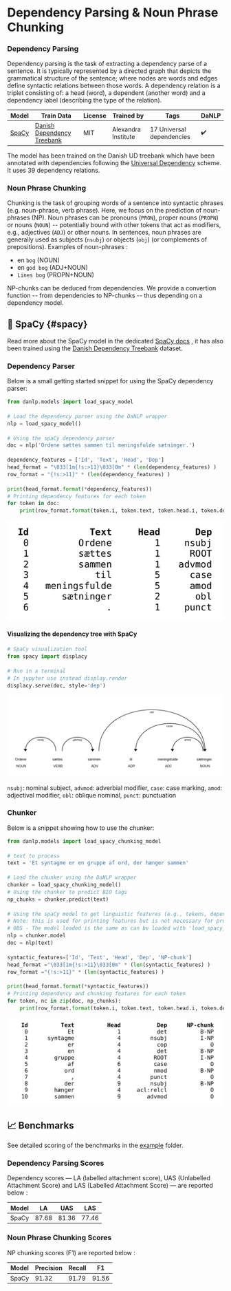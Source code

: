 Dependency Parsing & Noun Phrase Chunking
=========================================

### Dependency Parsing

Dependency parsing is the task of extracting a dependency parse of a sentence. 
It is typically represented by a directed graph that depicts the grammatical structure of the sentence; where nodes are words and edges define syntactic relations between those words. 
A dependency relation is a triplet consisting of: a head (word), a dependent (another word) and a dependency label (describing the type of the relation).


| Model           | Train Data                                        | License | Trained by          | Tags                       | DaNLP |
|-----------------|---------------------------------------------------|---------|---------------------|----------------------------|-------|
| [SpaCy](#spacy) | [Danish Dependency Treebank](../datasets.md#dane) | MIT     | Alexandra Institute | 17  Universal dependencies | ✔️     |


The model has been trained on the Danish UD treebank which have been annotated with dependencies following the [Universal Dependency](https://universaldependencies.org/u/dep/index.html) scheme.
It uses 39 dependency relations.

### Noun Phrase Chunking

Chunking is the task of grouping words of a sentence into syntactic phrases (e.g. noun-phrase, verb phrase). 
Here, we focus on the prediction of noun-phrases (NP). Noun phrases can be pronouns (`PRON`), proper nouns (`PROPN`) or nouns (`NOUN`)  -- potentially bound with other tokens that act as modifiers, e.g., adjectives (`ADJ`) or other nouns. 
In sentences, noun phrases are generally used as subjects (`nsubj`) or objects (`obj`) (or complements of prepositions).
Examples of noun-phrases :
 * en `bog` (NOUN)
 * en `god bog` (ADJ+NOUN)
 * `Lines bog` (PROPN+NOUN)

NP-chunks can be deduced from dependencies. 
We provide a convertion function -- from dependencies to NP-chunks -- thus depending on a dependency model.



## 🔧 SpaCy {#spacy}

Read more about the SpaCy model in the dedicated [SpaCy docs](../frameworks/spacy.md) , it has also been trained using the [Danish Dependency Treebank](../datasets.md#dane) dataset. 

### Dependency Parser

Below is a small getting started snippet for using the SpaCy dependency parser:

```python
from danlp.models import load_spacy_model

# Load the dependency parser using the DaNLP wrapper
nlp = load_spacy_model()

# Using the spaCy dependency parser
doc = nlp('Ordene sættes sammen til meningsfulde sætninger.')

dependency_features = ['Id', 'Text', 'Head', 'Dep']
head_format = "\033[1m{!s:>11}\033[0m" * (len(dependency_features) )
row_format = "{!s:>11}" * (len(dependency_features) )

print(head_format.format(*dependency_features))
# Printing dependency features for each token 
for token in doc:
    print(row_format.format(token.i, token.text, token.head.i, token.dep_))
```

![](../imgs/dep_features.png)


#### Visualizing the dependency tree with SpaCy

```python
# SpaCy visualization tool
from spacy import displacy

# Run in a terminal 
# In jupyter use instead display.render 
displacy.serve(doc, style='dep')
```


![](../imgs/dep_example.png)


`nsubj`: nominal subject, 
`advmod`: adverbial modifier, 
`case`: case marking, 
`amod`: adjectival modifier, 
`obl`: oblique nominal, 
`punct`: punctuation


### Chunker 

Below is a snippet showing how to use the chunker: 

```python
from danlp.models import load_spacy_chunking_model

# text to process
text = 'Et syntagme er en gruppe af ord, der hænger sammen'

# Load the chunker using the DaNLP wrapper
chunker = load_spacy_chunking_model()
# Using the chunker to predict BIO tags
np_chunks = chunker.predict(text)

# Using the spaCy model to get linguistic features (e.g., tokens, dependencies) 
# Note: this is used for printing features but is not necessary for processing the chunking task 
# OBS - The model loaded is the same as can be loaded with 'load_spacy_model()'  
nlp = chunker.model
doc = nlp(text)

syntactic_features=['Id', 'Text', 'Head', 'Dep', 'NP-chunk']
head_format ="\033[1m{!s:>11}\033[0m" * (len(syntactic_features) )
row_format ="{!s:>11}" * (len(syntactic_features) )

print(head_format.format(*syntactic_features))
# Printing dependency and chunking features for each token 
for token, nc in zip(doc, np_chunks):
    print(row_format.format(token.i, token.text, token.head.i, token.dep_, nc))
```

![](../imgs/chunk_features.png)

## 📈 Benchmarks

See detailed scoring of the benchmarks in the [example](<https://github.com/alexandrainst/danlp/tree/master/examples>) folder.

### Dependency Parsing Scores

Dependency scores — LA (labelled attachment score), UAS (Unlabelled Attachment Score) and LAS (Labelled Attachment Score) — are reported below :

| Model | LA    | UAS   | LAS   |
|-------|-------|-------|-------|
| SpaCy | 87.68 | 81.36 | 77.46 |

### Noun Phrase Chunking Scores

NP chunking scores (F1) are reported below :

| Model | Precision | Recall | F1    |
|-------|-----------|--------|-------|
| SpaCy | 91.32     | 91.79  | 91.56 |

